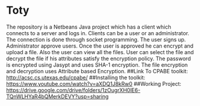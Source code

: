 # Toty
The repository is a Netbeans Java project which has a client which connects to a server and logs in. Clients can be a user or an administrator. The connection is done through socket programming. The user signs up. Administrator approve users. Once the user is approved he can encrypt and upload a file. Also the user can view all the files. User can select the file and decrypt the file if his attributes satisfy the encryption policy.
The password is encrypted using Jasypt and uses SHA-1 encryption.
The file encryption and decryption uses Attribute based Encryption.
##Link To CPABE toolkit: http://acsc.cs.utexas.edu/cpabe/
##Installing the toolkit: https://www.youtube.com/watch?v=aXDQ1J8kRw0
##Working Project: https://drive.google.com/drive/folders/1zOugrXH0lE6-TQnWLHYaR4bQMerkDEVY?usp=sharing
